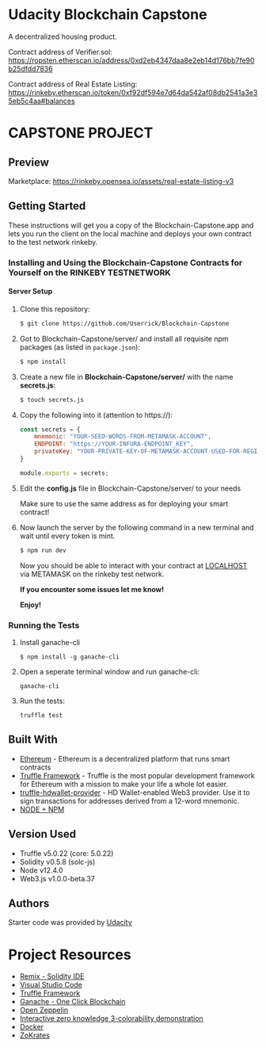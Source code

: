# Udacity Blockchain Capstone

A decentralized housing product. 

Contract address of Verifier.sol: https://ropsten.etherscan.io/address/0xd2eb4347daa8e2eb14d176bb7fe90b25dfdd7836 

Contract address of Real Estate Listing: https://rinkeby.etherscan.io/token/0xf92df594e7d64da542af08db2541a3e35eb5c4aa#balances


# CAPSTONE PROJECT


## Preview

Marketplace: https://rinkeby.opensea.io/assets/real-estate-listing-v3

## Getting Started

These instructions will get you a copy of the Blockchain-Capstone.app and lets you run the client on the local machine and deploys your own contract to the test network rinkeby.

### Installing and Using the Blockchain-Capstone Contracts for Yourself on the RINKEBY TESTNETWORK

#### Server Setup

1. Clone this repository:

    ```bash
    $ git clone https://github.com/Userrick/Blockchain-Capstone
    ```

2. Got to Blockchain-Capstone/server/ and install all requisite npm packages (as listed in ```package.json```):

    ```bash
    $ npm install
    ```

2. Create a new file in **Blockchain-Capstone/server/** with the name **secrets.js**:

    ```bash
    $ touch secrets.js
    ```

3. Copy the following into it (attention to https://):

    ```javascript
    const secrets = {
        mnemonic: "YOUR-SEED-WORDS-FROM-METAMASK-ACCOUNT",
        ENDPOINT: "https://YOUR-INFURA-ENDPOINT_KEY",
        privateKey: "YOUR-PRIVATE-KEY-OF-METAMASK-ACCOUNT-USED-FOR-REGISTRATING-DEFAULT-ORACLES-AND-ALSO-RESPOND-TO-ORACLE-REQUEST"
    }

    module.exports = secrets;
    ```

4. Edit the **config.js** file in Blockchain-Capstone/server/ to your needs 

    Make sure to use the same address as for deploying your smart contract!


5. Now launch the server by the following command in a new terminal and wait until every token is mint.

    ```bash
    $ npm run dev
    ```

    Now you should be able to interact with your contract at [LOCALHOST](http://localhost:3000/) via METAMASK on the rinkeby test network.

    **If you encounter some issues let me know!**

    **Enjoy!**

### Running the Tests

1. Install ganache-cli

    ```
    $ npm install -g ganache-cli
    ```

2. Open a seperate terminal window and run ganache-cli:

    ```
    ganache-cli
    ```

3. Run the tests:

    ```
    truffle test
    ```

## Built With

* [Ethereum](https://www.ethereum.org/) - Ethereum is a decentralized platform that runs smart contracts
* [Truffle Framework](http://truffleframework.com/) - Truffle is the most popular development framework for Ethereum with a mission to make your life a whole lot easier. 
* [truffle-hdwallet-provider](https://github.com/trufflesuite/truffle-hdwallet-provider) - HD Wallet-enabled Web3 provider. Use it to sign transactions for addresses derived from a 12-word mnemonic.
* [NODE + NPM](https://github.com/nodejs/node)

## Version Used

* Truffle v5.0.22 (core: 5.0.22)
* Solidity v0.5.8 (solc-js)
* Node v12.4.0
* Web3.js v1.0.0-beta.37

## Authors

Starter code was provided by [Udacity](https://github.com/udacity/Blockchain-Capstone)

# Project Resources

* [Remix - Solidity IDE](https://remix.ethereum.org/)
* [Visual Studio Code](https://code.visualstudio.com/)
* [Truffle Framework](https://truffleframework.com/)
* [Ganache - One Click Blockchain](https://truffleframework.com/ganache)
* [Open Zeppelin ](https://openzeppelin.org/)
* [Interactive zero knowledge 3-colorability demonstration](http://web.mit.edu/~ezyang/Public/graph/svg.html)
* [Docker](https://docs.docker.com/install/)
* [ZoKrates](https://github.com/Zokrates/ZoKrates)

